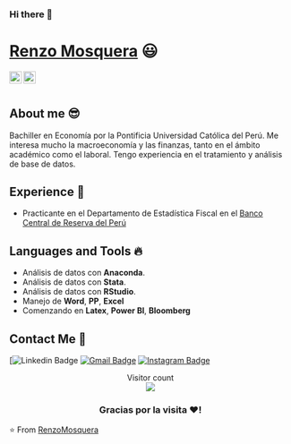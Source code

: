### Hi there 👋


 # <a href="https://www.linkedin.com/in/renzo-sebastian-mosquera-lucano-716ba8207/">Renzo Mosquera</a> :smiley:
 
<a href="https://www.linkedin.com/in/renzo-sebastian-mosquera-lucano-716ba8207/">
  <img align="left" alt="Ashwani's Linkdein" width="22px" src="https://cdn.jsdelivr.net/npm/simple-icons@v3/icons/linkedin.svg" />
</a>
<a href="https://github.com/RenzoMosquera">
  <img align="left" alt="Ashwani's Github" width="22px" src="https://cdn.jsdelivr.net/npm/simple-icons@v3/icons/github.svg" />
</a>

<br/>
<br/>


## About me :sunglasses:
Bachiller en Economía por la Pontificia Universidad Católica del Perú. Me interesa mucho la macroeconomía y las finanzas, tanto en el ámbito académico como el laboral. Tengo experiencia en el tratamiento y análisis de base de datos.

## Experience :dancers:
- Practicante en el Departamento de Estadística Fiscal en el [Banco Central de Reserva del Perú](https://www.bcrp.gob.pe/)

## Languages ​​and Tools :fire:
- Análisis de datos con **Anaconda**.
- Análisis de datos con **Stata**.
- Análisis de datos con **RStudio**.
- Manejo de **Word**, **PP**, **Excel**
- Comenzando en **Latex**, **Power BI**, **Bloomberg**


##  Contact Me :speech_balloon:
[![Linkedin Badge](https://img.shields.io/badge/-ashwanisng-blue?style=flat-square&logo=Linkedin&logoColor=white&link=https://www.linkedin.com/in/renzo-sebastian-mosquera-lucano-716ba8207/) [![Gmail Badge](https://img.shields.io/badge/-ashwanicena5@gmail.com-c14438?style=flat-square&logo=Gmail&logoColor=white&link=mailto:renzo.mosquera@pucp.edu.pe)](mailto:renzo.mosquera@pucp.edu.pe) [![Instagram Badge](https://img.shields.io/badge/-@ashwanisng-e4405f?style=flat-square&labelColor=f94877&logo=instagram&logoColor=white&link=https://www.instagram.com/ashwanisng/)](https://www.instagram.com/ashwanisng/)

<p align="center"> 
  Visitor count<br>
  <img src="https://profile-counter.glitch.me/RenzoMosquera/count.svg" />
</p>


<div align="center">

### Gracias por la visita ❤️!

</div>

⭐️ From [RenzoMosquera](https://github.com/RenzoMosquera)
